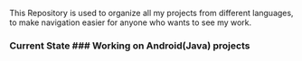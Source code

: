 This Repository is used to organize all my projects from different languages, to make navigation easier for anyone who wants to see my work. 
### Current State ### Working on Android(Java) projects
